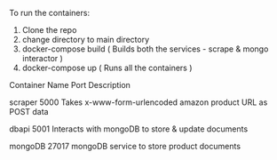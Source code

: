 To run the containers:

1. Clone the repo
2. change directory to main directory
3. docker-compose build ( Builds both the services - scrape & mongo interactor )
4. docker-compose up    ( Runs all the containers )

Container Name            Port            Description

scraper                   5000            Takes x-www-form-urlencoded amazon product URL as POST data

dbapi                     5001            Interacts with mongoDB to store & update documents

mongoDB                   27017           mongoDB service to store product documents

